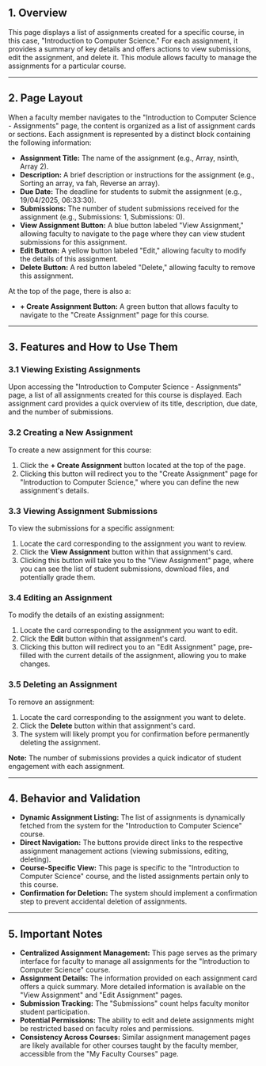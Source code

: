 ## **1\. Overview**

This page displays a list of assignments created for a specific course, in this case, "Introduction to Computer Science." For each assignment, it provides a summary of key details and offers actions to view submissions, edit the assignment, and delete it. This module allows faculty to manage the assignments for a particular course.

---

## **2\. Page Layout**

When a faculty member navigates to the "Introduction to Computer Science \- Assignments" page, the content is organized as a list of assignment cards or sections. Each assignment is represented by a distinct block containing the following information:

* **Assignment Title:** The name of the assignment (e.g., Array, nsinth, Array 2).  
* **Description:** A brief description or instructions for the assignment (e.g., Sorting an array, va fah, Reverse an array).  
* **Due Date:** The deadline for students to submit the assignment (e.g., 19/04/2025, 06:33:30).  
* **Submissions:** The number of student submissions received for the assignment (e.g., Submissions: 1, Submissions: 0).  
* **View Assignment Button:** A blue button labeled "View Assignment," allowing faculty to navigate to the page where they can view student submissions for this assignment.  
* **Edit Button:** A yellow button labeled "Edit," allowing faculty to modify the details of this assignment.  
* **Delete Button:** A red button labeled "Delete," allowing faculty to remove this assignment.

At the top of the page, there is also a:

* **\+ Create Assignment Button:** A green button that allows faculty to navigate to the "Create Assignment" page for this course.

---

## **3\. Features and How to Use Them**

### **3.1 Viewing Existing Assignments**

Upon accessing the "Introduction to Computer Science \- Assignments" page, a list of all assignments created for this course is displayed. Each assignment card provides a quick overview of its title, description, due date, and the number of submissions.

### **3.2 Creating a New Assignment**

To create a new assignment for this course:

1. Click the **\+ Create Assignment** button located at the top of the page.  
2. Clicking this button will redirect you to the "Create Assignment" page for "Introduction to Computer Science," where you can define the new assignment's details.

### **3.3 Viewing Assignment Submissions**

To view the submissions for a specific assignment:

1. Locate the card corresponding to the assignment you want to review.  
2. Click the **View Assignment** button within that assignment's card.  
3. Clicking this button will take you to the "View Assignment" page, where you can see the list of student submissions, download files, and potentially grade them.

### **3.4 Editing an Assignment**

To modify the details of an existing assignment:

1. Locate the card corresponding to the assignment you want to edit.  
2. Click the **Edit** button within that assignment's card.  
3. Clicking this button will redirect you to an "Edit Assignment" page, pre-filled with the current details of the assignment, allowing you to make changes.

### **3.5 Deleting an Assignment**

To remove an assignment:

1. Locate the card corresponding to the assignment you want to delete.  
2. Click the **Delete** button within that assignment's card.  
3. The system will likely prompt you for confirmation before permanently deleting the assignment.

**Note:** The number of submissions provides a quick indicator of student engagement with each assignment.

---

## **4\. Behavior and Validation**

* **Dynamic Assignment Listing:** The list of assignments is dynamically fetched from the system for the "Introduction to Computer Science" course.  
* **Direct Navigation:** The buttons provide direct links to the respective assignment management actions (viewing submissions, editing, deleting).  
* **Course-Specific View:** This page is specific to the "Introduction to Computer Science" course, and the listed assignments pertain only to this course.  
* **Confirmation for Deletion:** The system should implement a confirmation step to prevent accidental deletion of assignments.

---

## **5\. Important Notes**

* **Centralized Assignment Management:** This page serves as the primary interface for faculty to manage all assignments for the "Introduction to Computer Science" course.  
* **Assignment Details:** The information provided on each assignment card offers a quick summary. More detailed information is available on the "View Assignment" and "Edit Assignment" pages.  
* **Submission Tracking:** The "Submissions" count helps faculty monitor student participation.  
* **Potential Permissions:** The ability to edit and delete assignments might be restricted based on faculty roles and permissions.  
* **Consistency Across Courses:** Similar assignment management pages are likely available for other courses taught by the faculty member, accessible from the "My Faculty Courses" page.


